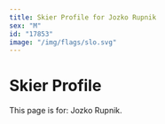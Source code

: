 ```yaml
---
title: Skier Profile for Jozko Rupnik
sex: "M"
id: "17853"
image: "/img/flags/slo.svg" 
---
```


# Skier Profile

This page is for: Jozko Rupnik.
    